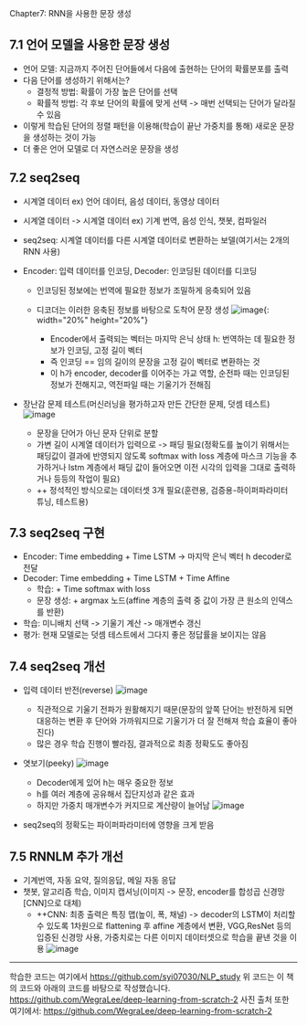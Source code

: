 Chapter7: RNN을 사용한 문장 생성
## 7.1 언어 모델을 사용한 문장 생성
- 언어 모델: 지금까지 주어진 단어들에서 다음에 출현하는 단어의 확률분포를 출력
- 다음 단어를 생성하기 위해서는?
    - 결정적 방법: 확률이 가장 높은 단어를 선택
    - 확률적 방법: 각 후보 단어의 확률에 맞게 선택 -> 매번 선택되는 단어가 달라질 수 있음
- 이렇게 학습된 단어의 정렬 패턴을 이용해(학습이 끝난 가중치를 통해) 새로운 문장을 생성하는 것이 가능
- 더 좋은 언어 모델로 더 자연스러운 문장을 생성
## 7.2 seq2seq
- 시계열 데이터 ex) 언어 데이터, 음성 데이터, 동영상 데이터
- 시계열 데이터 -> 시계열 데이터 ex) 기계 번역, 음성 인식, 챗봇, 컴파일러
- seq2seq: 시계열 데이터를 다른 시계열 데이터로 변환하는 보델(여기서는 2개의 RNN 사용)
- Encoder: 입력 데이터를 인코딩, Decoder: 인코딩된 데이터를 디코딩
  - 인코딩된 정보에는 번역에 필요한 정보가 조밀하게 응축되어 있음
  - 디코더는 이러한 응축된 정보를 바탕으로 도착어 문장 생성
![image](https://github.com/user-attachments/assets/4f80cd08-53bd-4a10-a4a0-54ac8af97626){: width="20%" height="20%"}

    - Encoder에서 출력되는 벡터는 마지막 은닉 상태 h: 번역하는 데 필요한 정보가 인코딩, 고정 길이 벡터
    - 즉 인코딩 == 임의 길이의 문장을 고정 길이 벡터로 변환하는 것
    - 이 h가 encoder, decoder를 이어주는 가교 역할, 순전파 때는 인코딩된 정보가 전해지고, 역전파일 때는 기울기가 전해짐
- 장난감 문제 테스트(머신러닝을 평가하고자 만든 간단한 문제, 덧셈 테스트)
![image](https://github.com/user-attachments/assets/22daad7a-e2dc-4a91-9fa7-80acfbd87958)

    - 문장을 단어가 아닌 문자 단위로 분할
    - 가변 길이 시계열 데이터가 입력으로 -> 패딩 필요(정확도를 높이기 위해서는 패딩값이 결과에 반영되지 않도록 softmax with loss 계층에 마스크 기능을 추가하거나 lstm 계층에서 패딩 값이 들어오면 이전 시각의 입력을 그대로 출력하거나 등등의 작업이 필요)
    - ++ 정석적인 방식으로는 데이터셋 3개 필요(훈련용, 검증용-하이퍼파라미터 튜닝, 테스트용)

## 7.3 seq2seq 구현
- Encoder: Time embedding + Time LSTM -> 마지막 은닉 벡터 h decoder로 전달
- Decoder: Time embedding + Time LSTM + Time Affine
    - 학습: + Time softmax with loss
    - 문장 생성: + argmax 노드(affine 계층의 출력 중 값이 가장 큰 원소의 인덱스를 반환)
- 학습: 미니배치 선택 -> 기울기 계산 -> 매개변수 갱신
- 평가: 현재 모델로는 덧셈 테스트에서 그다지 좋은 정답률을 보이지는 않음

## 7.4 seq2seq 개선
- 입력 데이터 반전(reverse)
 ![image](https://github.com/user-attachments/assets/ff790884-ed20-43ef-8175-90fcaf38778d)

    - 직관적으로 기울기 전파가 원활해지기 때문(문장의 앞쪽 단어는 반전하게 되면 대응하는 변환 후 단어와 가까워지므로 기울기가 더 잘 전해져 학습 효율이 좋아진다)
    - 많은 경우 학습 진행이 빨라짐, 결과적으로 최종 정확도도 좋아짐
- 엿보기(peeky)
![image](https://github.com/user-attachments/assets/bd35600d-1e68-4f9f-b941-f67736e14456)
  
    - Decoder에게 있어 h는 매우 중요한 정보
    - h를 여러 계층에 공유해서 집단지성과 같은 효과
    - 하지만 가중치 매개변수가 커지므로 계산량이 늘어남
![image](https://github.com/user-attachments/assets/e626285d-61f6-4c3f-9289-b8faf7098ae8)

- seq2seq의 정확도는 파이퍼파라미터에 영향을 크게 받음

## 7.5 RNNLM 추가 개선
- 기계번역, 자동 요약, 질의응답, 메일 자동 응답
- 챗봇, 알고리즘 학습, 이미지 캡셔닝(이미지 -> 문장, encoder를 합성곱 신경망[CNN]으로 대체)
    - ++CNN: 최종 출력은 특징 맵(높이, 폭, 채널) -> decoder의 LSTM이 처리할 수 있도록 1차원으로 flattening 후 affine 계층에서 변환, VGG,ResNet 등의 입증된 신경망 사용, 가중치로는 다른 이미지 데이터셋으로 학습을 끝낸 것을 이용
![image](https://github.com/user-attachments/assets/e7ac618a-b88c-425b-9a0f-fb6be232453c)

--- 
학습한 코드는 여기에서
https://github.com/syi07030/NLP_study
위 코드는 이 책의 코드와 아래의 코드를 바탕으로 작성했습니다.
https://github.com/WegraLee/deep-learning-from-scratch-2
사진 출처 또한 여기에서: https://github.com/WegraLee/deep-learning-from-scratch-2
